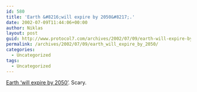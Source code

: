 ```yaml
---
id: 580
title: 'Earth &#8216;will expire by 2050&#8217;.'
date: 2002-07-09T11:44:06+00:00
author: Niklas
layout: post
guid: http://www.protocol7.com/archives/2002/07/09/earth-will-expire-by-2050/
permalink: /archives/2002/07/09/earth_will_expire_by_2050/
categories:
  - Uncategorized
tags:
  - Uncategorized
---
```

<div class='microid-6245357be1979c57004ee47d84eeeccaf3154bd2'>
  <p>
    <a href="http://www.observer.co.uk/international/story/0,6903,750783,00.html">Earth &#8216;will expire by 2050&#8217;</a>. Scary.
  </p>
</div>